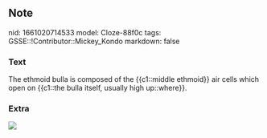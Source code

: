 ## Note
nid: 1661020714533
model: Cloze-88f0c
tags: GSSE::!Contributor::Mickey_Kondo
markdown: false

### Text
The ethmoid bulla is composed of the {{c1::middle ethmoid}} air cells which open on {{c1::the bulla itself, usually high up::where}}.

### Extra
<img src="jm0MGbX52Pm04OoWmy4cUA_b.png">
